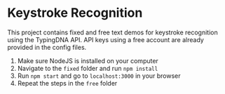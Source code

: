 # Keystroke Recognition

This project contains fixed and free text demos for keystroke recognition using the TypingDNA API. API keys using a free account are already provided in the config files.

1. Make sure NodeJS is installed on your computer
2. Navigate to the `fixed` folder and run `npm install`
3. Run `npm start` and go to `localhost:3000` in your browser
4. Repeat the steps in the `free` folder